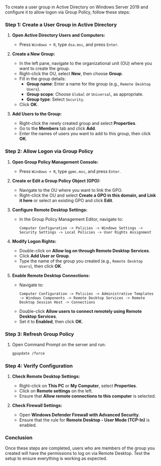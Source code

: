 To create a user group in Active Directory on Windows Server 2019 and configure it to allow logon via Group Policy, follow these steps:

### Step 1: Create a User Group in Active Directory

1. **Open Active Directory Users and Computers:**
   - Press `Windows + R`, type `dsa.msc`, and press `Enter`.

2. **Create a New Group:**
   - In the left pane, navigate to the organizational unit (OU) where you want to create the group.
   - Right-click the OU, select **New**, then choose **Group**.
   - Fill in the group details:
     - **Group name**: Enter a name for the group (e.g., `Remote Desktop Users`).
     - **Group scope**: Choose `Global` or `Universal`, as appropriate.
     - **Group type**: Select `Security`.
   - Click **OK**.

3. **Add Users to the Group:**
   - Right-click the newly created group and select **Properties**.
   - Go to the **Members** tab and click **Add**.
   - Enter the names of users you want to add to this group, then click **OK**.

### Step 2: Allow Logon via Group Policy

1. **Open Group Policy Management Console:**
   - Press `Windows + R`, type `gpmc.msc`, and press `Enter`.

2. **Create or Edit a Group Policy Object (GPO):**
   - Navigate to the OU where you want to link the GPO.
   - Right-click the OU and select **Create a GPO in this domain, and Link it here** or select an existing GPO and click **Edit**.

3. **Configure Remote Desktop Settings:**
   - In the Group Policy Management Editor, navigate to:
     ```
     Computer Configuration -> Policies -> Windows Settings -> Security Settings -> Local Policies -> User Rights Assignment
     ```

4. **Modify Logon Rights:**
   - Double-click on **Allow log on through Remote Desktop Services**.
   - Click **Add User or Group**.
   - Type the name of the group you created (e.g., `Remote Desktop Users`), then click **OK**.

5. **Enable Remote Desktop Connections:**
   - Navigate to:
     ```
     Computer Configuration -> Policies -> Administrative Templates -> Windows Components -> Remote Desktop Services -> Remote Desktop Session Host -> Connections
     ```
   - Double-click **Allow users to connect remotely using Remote Desktop Services**.
   - Set it to **Enabled**, then click **OK**.

### Step 3: Refresh Group Policy

1. Open Command Prompt on the server and run:
   ```bash
   gpupdate /force
   ```

### Step 4: Verify Configuration

1. **Check Remote Desktop Settings:**
   - Right-click on **This PC** or **My Computer**, select **Properties**.
   - Click on **Remote settings** on the left.
   - Ensure that **Allow remote connections to this computer** is selected.

2. **Check Firewall Settings:**
   - Open **Windows Defender Firewall with Advanced Security**.
   - Ensure that the rule for **Remote Desktop - User Mode (TCP-In)** is enabled.

### Conclusion

Once these steps are completed, users who are members of the group you created will have the permissions to log on via Remote Desktop. Test the setup to ensure everything is working as expected.
